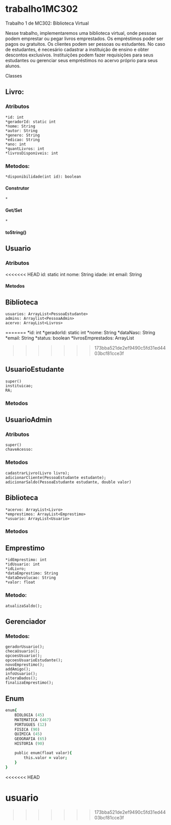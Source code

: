 # trabalho1MC302

Trabalho 1 de MC302: Biblioteca Virtual

Nesse trabalho, implementaremos uma biblioteca virtual, onde pessoas podem emprestar ou pegar livros emprestados. Os empréstimos poder ser pagos ou gratuitos. Os clientes podem ser pessoas ou estudantes. No caso de estudantes, é necesário cadastrar a instituição de ensino e obter descontos exclusivos. Instituições podem fazer requisições para seus estudantes ou gerenciar seus empréstimos no acervo próprio para seus alunos.


Classes

## Livro:
### Atributos
	*id: int
	*geradorId: static int
	*nome: String
	*autor: String
	*genero: String
	*edicao: String
	*ano: int
	*quantLivros: int
	*livrosDisponiveis: int

	
### Metodos:
	*disponibilidade(int id): boolean


#### Construtor
	*
#### Get/Set
	*
#### toString()
	
	 

## Usuario
### Atributos
<<<<<<< HEAD
	id: static int
	nome: String
	idade: int
	email: String
#### Metodos

## Biblioteca
	usuarios: ArrayList<PessoaEstudante>
	admins: Arraylist<PessoaAdmin>
	acervo: ArrayList<Livros>
=======
	*id: int
	*geradorId: static int
	*nome: String
	*dataNasc: String
	*email: String
	*status: boolean
	*livrosEmprestados: ArrayList<Livro> 
>>>>>>> 173bba521de2ef9490c5fd31ed4403bcf81cce3f

## UsuarioEstudante
	super()
	instituicao;
	RA;
	
### Metodos

## UsuarioAdmin
### Atributos
	super()
	chaveAcesso: 
### Metodos
	cadastrarLivro(Livro livro);
	adicionarCliente(PessoaEstudante estudante);
	adicionarSaldo(PessoaEstudante estudante, double valor)


## Biblioteca
	*acervo: ArrayList<Livro> 
	*emprestimos: ArrayList<Emprestimo> 
	*usuario: ArrayList<Usuario> 
### Metodos


## Emprestimo
	*idEmprestimo: int 
	*idUsuario: int
	*idLivro;
	*dataEmprestimo: String
	*dataDevolucao: String
	*valor: float

### Metodo:
	atualizaSaldo();


## Gerenciador  

### Metodos:
    geradorUsuario();
    checaUsuario();
    opcoesUsuario();
    opcoesUsuarioEstudante();
    novoEmprestimo();
    addAmigo();
    infoUsuario();
    alteraDados();
    finalizaEmprestimo();

## Enum

```j
enum{
	BIOLOGIA (45)
	MATEMATICA (467)
	PORTUGUES (12)
	FISICA (90)
	QUIMICA (45)
	GEOGRAFIA (65)
	HISTORIA (90)

	public enum(float valor){
		this.valor = valor;
	}
}
```
<<<<<<< HEAD

usuario 
=======
>>>>>>> 173bba521de2ef9490c5fd31ed4403bcf81cce3f
